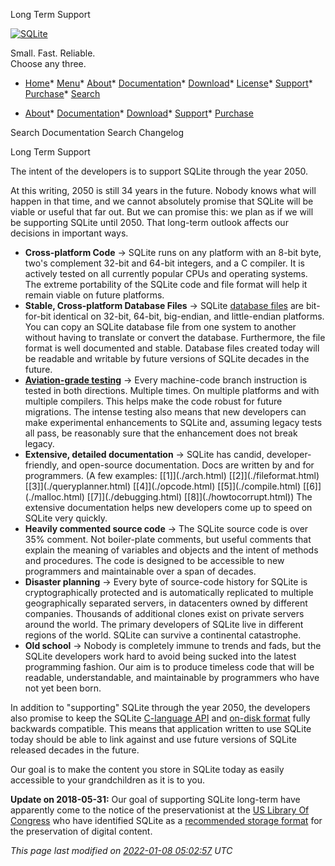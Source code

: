 




Long Term Support




[![SQLite](images/sqlite370_banner.gif)](index.html)


Small. Fast. Reliable.  
Choose any three.


* [Home](index.html)* [Menu](javascript:void(0))* [About](about.html)* [Documentation](docs.html)* [Download](download.html)* [License](copyright.html)* [Support](support.html)* [Purchase](prosupport.html)* [Search](javascript:void(0))




* [About](about.html)* [Documentation](docs.html)* [Download](download.html)* [Support](support.html)* [Purchase](prosupport.html)






Search Documentation
Search Changelog










Long Term Support



The intent of the developers is to support SQLite through
the year 2050\.




At this writing, 2050 is still 34 years in the future.
Nobody knows what will happen in that time, and we cannot
absolutely promise that SQLite will be viable or useful that
far out.
But we can promise this: we plan as if we will be
supporting SQLite until 2050\.
That long\-term outlook affects our
decisions in important ways.



* **Cross\-platform Code** →
SQLite runs on any platform with an 8\-bit byte,
two's complement 32\-bit and 64\-bit integers, 
and a C compiler. It is actively
tested on all currently popular CPUs and operating
systems.
The extreme portability of the SQLite code and file
format will help it remain viable on future platforms.
* **Stable, Cross\-platform Database Files** →
SQLite [database files](fileformat2.html) are bit\-for\-bit identical on
32\-bit, 64\-bit, big\-endian, and little\-endian platforms. You
can copy an SQLite database file from one system to another
without having to translate or convert the database.
Furthermore, the file format is well documented and stable.
Database files created today will be readable and writable by
future versions of SQLite decades in the future.
* **[Aviation\-grade testing](testing.html)** →
Every machine\-code branch instruction is tested in both
directions. Multiple times. On multiple platforms and with
multiple compilers. This helps make the code robust for
future migrations. The intense testing also means that new
developers can make experimental enhancements to SQLite and,
assuming legacy tests all pass, be reasonably sure that the
enhancement does not break legacy.
* **Extensive, detailed documentation** →
SQLite has candid, developer\-friendly,
and open\-source documentation. Docs are written by and
for programmers.
(A few examples:
[\[1]](./arch.html)
[\[2]](./fileformat.html)
[\[3]](./queryplanner.html)
[\[4]](./opcode.html)
[\[5]](./compile.html)
[\[6]](./malloc.html)
[\[7]](./debugging.html)
[\[8]](./howtocorrupt.html))
The extensive documentation helps new developers
come up to speed on SQLite very quickly.
* **Heavily commented source code** →
The SQLite source code is over 35% comment. Not boiler\-plate
comments, but useful comments that explain the meaning of variables
and objects and the intent of methods and procedures. 
The code is designed
to be accessible to new programmers and maintainable over a span
of decades.
* **Disaster planning** →
Every byte of source\-code history for SQLite is cryptographically
protected and is automatically replicated to multiple
geographically separated servers, in datacenters 
owned by different companies.
Thousands of additional clones exist on private servers around the
world.
The primary developers of SQLite live in different regions of the world.
SQLite can survive a continental catastrophe.
* **Old school** →
Nobody is completely immune to trends and fads, but the SQLite
developers work hard to avoid being sucked into the latest programming
fashion. Our aim is to produce timeless code that will be
readable, understandable, and maintainable by programmers 
who have not yet been born.



In addition to "supporting" SQLite through the year 2050, the developers
also promise to keep the SQLite 
[C\-language API](cintro.html) and [on\-disk format](fileformat2.html) 
fully backwards compatible.
This means that application written to use SQLite today should be able to
link against and use future versions of SQLite released decades in the
future.




Our goal is to make the content you store in SQLite today as 
easily accessible to your grandchildren as it is to you.




**Update on 2018\-05\-31:**
Our goal of supporting SQLite long\-term have apparently come to the
notice of the preservationist at the 
[US Library Of Congress](https://www.loc.gov) who have identified
SQLite as a [recommended storage format](locrsf.html) for the preservation of
digital content.


*This page last modified on [2022\-01\-08 05:02:57](https://sqlite.org/docsrc/honeypot) UTC* 


